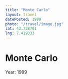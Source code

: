 ```yaml
---
title: "Monte Carlo"
layout: travel
datePosted: 1999
photo: "/travel/image.jpg"
lat: 43.738701
lng: 7.419333
---
```

# Monte Carlo



Year: 1999
